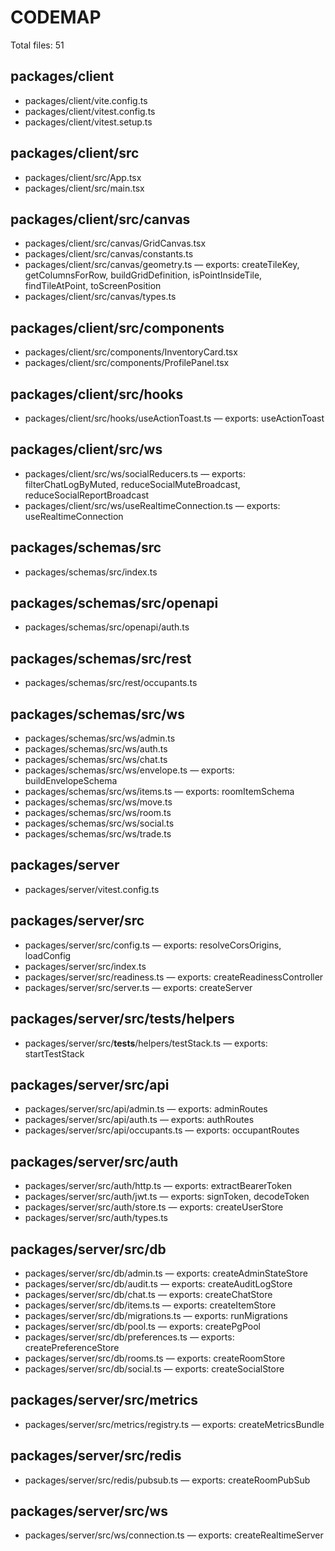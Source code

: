 # CODEMAP

Total files: 51

## packages/client

- packages/client/vite.config.ts
- packages/client/vitest.config.ts
- packages/client/vitest.setup.ts

## packages/client/src

- packages/client/src/App.tsx
- packages/client/src/main.tsx

## packages/client/src/canvas

- packages/client/src/canvas/GridCanvas.tsx
- packages/client/src/canvas/constants.ts
- packages/client/src/canvas/geometry.ts — exports: createTileKey, getColumnsForRow, buildGridDefinition, isPointInsideTile, findTileAtPoint, toScreenPosition
- packages/client/src/canvas/types.ts

## packages/client/src/components

- packages/client/src/components/InventoryCard.tsx
- packages/client/src/components/ProfilePanel.tsx

## packages/client/src/hooks

- packages/client/src/hooks/useActionToast.ts — exports: useActionToast

## packages/client/src/ws

- packages/client/src/ws/socialReducers.ts — exports: filterChatLogByMuted, reduceSocialMuteBroadcast, reduceSocialReportBroadcast
- packages/client/src/ws/useRealtimeConnection.ts — exports: useRealtimeConnection

## packages/schemas/src

- packages/schemas/src/index.ts

## packages/schemas/src/openapi

- packages/schemas/src/openapi/auth.ts

## packages/schemas/src/rest

- packages/schemas/src/rest/occupants.ts

## packages/schemas/src/ws

- packages/schemas/src/ws/admin.ts
- packages/schemas/src/ws/auth.ts
- packages/schemas/src/ws/chat.ts
- packages/schemas/src/ws/envelope.ts — exports: buildEnvelopeSchema
- packages/schemas/src/ws/items.ts — exports: roomItemSchema
- packages/schemas/src/ws/move.ts
- packages/schemas/src/ws/room.ts
- packages/schemas/src/ws/social.ts
- packages/schemas/src/ws/trade.ts

## packages/server

- packages/server/vitest.config.ts

## packages/server/src

- packages/server/src/config.ts — exports: resolveCorsOrigins, loadConfig
- packages/server/src/index.ts
- packages/server/src/readiness.ts — exports: createReadinessController
- packages/server/src/server.ts — exports: createServer

## packages/server/src/__tests__/helpers

- packages/server/src/__tests__/helpers/testStack.ts — exports: startTestStack

## packages/server/src/api

- packages/server/src/api/admin.ts — exports: adminRoutes
- packages/server/src/api/auth.ts — exports: authRoutes
- packages/server/src/api/occupants.ts — exports: occupantRoutes

## packages/server/src/auth

- packages/server/src/auth/http.ts — exports: extractBearerToken
- packages/server/src/auth/jwt.ts — exports: signToken, decodeToken
- packages/server/src/auth/store.ts — exports: createUserStore
- packages/server/src/auth/types.ts

## packages/server/src/db

- packages/server/src/db/admin.ts — exports: createAdminStateStore
- packages/server/src/db/audit.ts — exports: createAuditLogStore
- packages/server/src/db/chat.ts — exports: createChatStore
- packages/server/src/db/items.ts — exports: createItemStore
- packages/server/src/db/migrations.ts — exports: runMigrations
- packages/server/src/db/pool.ts — exports: createPgPool
- packages/server/src/db/preferences.ts — exports: createPreferenceStore
- packages/server/src/db/rooms.ts — exports: createRoomStore
- packages/server/src/db/social.ts — exports: createSocialStore

## packages/server/src/metrics

- packages/server/src/metrics/registry.ts — exports: createMetricsBundle

## packages/server/src/redis

- packages/server/src/redis/pubsub.ts — exports: createRoomPubSub

## packages/server/src/ws

- packages/server/src/ws/connection.ts — exports: createRealtimeServer

